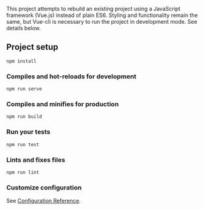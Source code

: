 This project attempts to rebuild an existing project using a JavaScript framework (Vue.js) instead of plain ES6. 
Styling and functionality remain the same, but Vue-cli is necessary to run the project in development mode. See details below.





## Project setup
```
npm install
```

### Compiles and hot-reloads for development
```
npm run serve
```

### Compiles and minifies for production
```
npm run build
```

### Run your tests
```
npm run test
```

### Lints and fixes files
```
npm run lint
```

### Customize configuration
See [Configuration Reference](https://cli.vuejs.org/config/).
